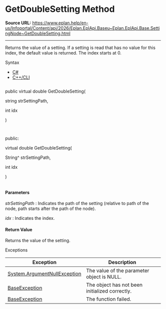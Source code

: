 # GetDoubleSetting Method

**Source URL:** https://www.eplan.help/en-us/Infoportal/Content/api/2026/Eplan.EplApi.Baseu~Eplan.EplApi.Base.SettingNode~GetDoubleSetting.html

---

Returns the value of a setting. If a setting is read that has no value for this index, the default value is returned. The index starts at 0.

Syntax

- [C#](#i-syntax-CS)
- [C++/CLI](#i-syntax-CPP2005)

```
```
public virtual double GetDoubleSetting( 

   string strSettingPath,

   int idx

)
```
```

```
```
public:

virtual double GetDoubleSetting( 

   String^ strSettingPath,

   int idx

)
```
```

#### Parameters

*strSettingPath*
:   Indicates the path of the setting (relative to path of the node, path starts after the path of the node).

*idx*
:   Indicates the index.

#### Return Value

Returns the value of the setting.

Exceptions

| Exception | Description |
| --- | --- |
| [System.ArgumentNullException](#) | The value of the parameter object is NULL. |
| [BaseException](Eplan.EplApi.Baseu~Eplan.EplApi.Base.BaseException.html) | The object has not been initialized correctly. |
| [BaseException](Eplan.EplApi.Baseu~Eplan.EplApi.Base.BaseException.html) | The function failed. |
